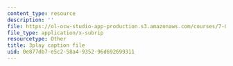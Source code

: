 ```yaml
---
content_type: resource
description: ''
file: https://ol-ocw-studio-app-production.s3.amazonaws.com/courses/7-016-introductory-biology-fall-2018/0e877db7e5c258a4935296d692699311_L4tEwAsVW0I.vtt
file_type: application/x-subrip
resourcetype: Other
title: 3play caption file
uid: 0e877db7-e5c2-58a4-9352-96d692699311
---
```

